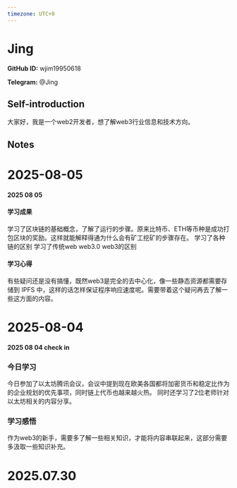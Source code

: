 ```yaml
---
timezone: UTC+8
---
```


# Jing

**GitHub ID:** wjim19950618

**Telegram:** @Jing

## Self-introduction

大家好，我是一个web2开发者，想了解web3行业信息和技术方向。

## Notes

<!-- Content_START -->
# 2025-08-05

#### 2025 08 05

#### 学习成果
学习了区块链的基础概念，了解了运行的步骤。原来比特币、ETH等币种是成功打包区块的奖励。这样就能解释得通为什么会有矿工挖矿的步骤存在。
学习了各种链的区别
学习了传统web web3.0 web3的区别

#### 学习心得
有些疑问还是没有搞懂，既然web3是完全的去中心化，像一些静态资源都需要存储到 IPFS 中，这样的话怎样保证程序响应速度呢。需要带着这个疑问再去了解一些这方面的内容。

# 2025-08-04

#### 2025 08 04 check in
### 今日学习
今日参加了以太坊腾讯会议，会议中提到现在欧美各国都将加密货币和稳定比作为的企业规划的优先事项，同时链上代币也越来越火热。
同时还学习了2位老师针对以太坊相关的内容分享。
### 学习感悟
作为web3的新手，需要多了解一些相关知识，才能将内容串联起来，这部分需要多汲取一些知识补充。

# 2025.07.30


<!-- Content_END -->
